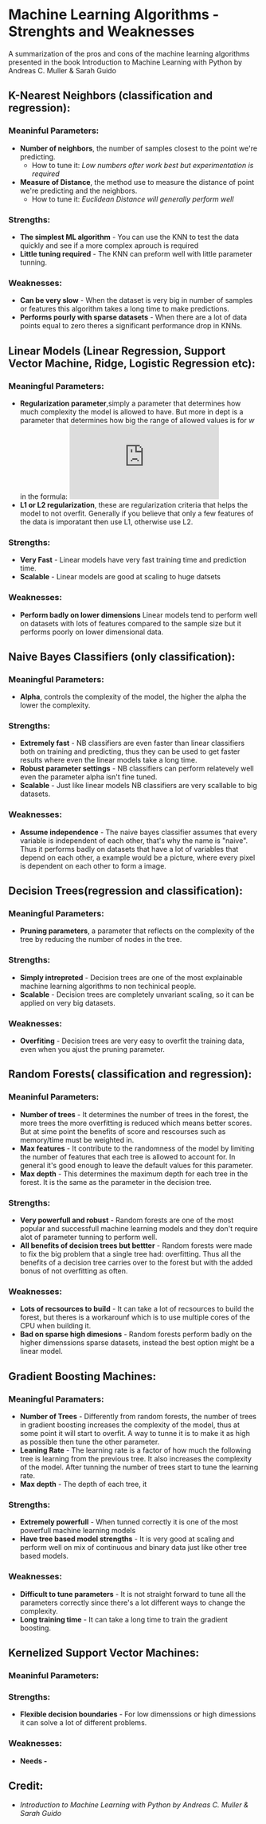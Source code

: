 # Machine Learning Algorithms - Strenghts and Weaknesses
A summarization of the pros and cons of the machine learning algorithms presented in the book Introduction to Machine Learning with Python by Andreas C. Muller & Sarah Guido


## K-Nearest Neighbors (classification and regression):
### Meaninful Parameters:
- **Number of neighbors**, the number of samples closest to the point we're predicting.
  - How to tune it: *Low numbers ofter work best but experimentation is required*
- **Measure of Distance**, the method use to measure the distance of point we're predicting and the neighbors.
  - How to tune it: *Euclidean Distance will generally perform well*
  
### Strengths:
- **The simplest ML algorithm** - You can use the KNN to test the data quickly and see if a more complex aprouch is required
- **Little tuning required** - The KNN can preform well with little parameter tunning.

### Weaknesses:
- **Can be very slow** - When the dataset is very big in number of samples or features this algorithm takes a long time to make predictions.
- **Performs pourly with sparse datasets** - When there are a lot of data points equal to zero theres a significant performance drop in KNNs.

## Linear Models (Linear Regression, Support Vector Machine, Ridge, Logistic Regression etc):
### Meaningful Parameters:
- **Regularization parameter**,simply a parameter that determines how much complexity the model is allowed to have. But more in dept is a parameter that determines how big the range of allowed values is for _w_ in the formula: ![equation](https://latex.codecogs.com/gif.latex?%5Cinline%20%5Chat%7By%7D%20%3D%20w%5Bi%5D%20%5Ccdot%20x%5Bi%5D%20&plus;%20b)
- **L1 or L2 regularization**, these are regularization criteria that helps the model to not overfit. Generally if you believe that only a few features of the data is imporatant then use L1, otherwise use L2.

### Strengths:
- **Very Fast** - Linear models have very fast training time and prediction time.
- **Scalable** - Linear models are good at scaling to huge datsets

### Weaknesses:
- **Perform badly on lower dimensions** Linear models tend to perform well on datasets with lots of features compared to the sample size but it performs poorly on lower dimensional data.

## Naive Bayes Classifiers (only classification):
### Meaningful Parameters:
- **Alpha**, controls the complexity of the model, the higher the alpha the lower the complexity.

### Strengths:
- **Extremely fast** - NB classifiers are even faster than linear classifiers both on training and predicting, thus they can be used to get faster results where even the linear models take a long time.
- **Robust parameter settings** - NB classifiers can perform relatevely well even the parameter alpha isn't fine tuned.
- **Scalable** - Just like linear models NB classifiers are very scallable to big datasets.

### Weaknesses:
- **Assume independence** - The naive bayes classifier assumes that every variable is independent of each other, that's why the name is "naive". Thus it performs badly on datasets that have a lot of variables that depend on each other, a example would be a picture, where every pixel is dependent on each other to form a image.

## Decision Trees(regression and classification):
### Meaningful Parameters:
- **Pruning parameters**, a parameter that reflects on the complexity of the tree by reducing the number of nodes in the tree.

### Strengths:
- **Simply intrepreted** - Decision trees are one of the most explainable machine learning algorithms to non techinical people.
- **Scalable** - Decision trees are completely unvariant scaling, so it can be applied on very big datasets.

### Weaknesses:
- **Overfiting** - Decision trees are very easy to overfit the training data, even when you ajust the pruning parameter.

## Random Forests( classification and regression):
### Meaninful Parameters:
- **Number of trees** - It determines the number of trees in the forest, the more trees the more overfitting is reduced which means better scores. But at sime point the benefits of score and rescourses such as memory/time must be weighted in.
- **Max features** - It contribute to the randomness of the model by limiting the number of features that each tree is allowed to account for. In general it's good enough to leave the default values for this parameter.
- **Max depth** - This determines the maximum depth for each tree in the forest. It is the same as the parameter in the decision tree.

### Strengths:
- **Very powerfull and robust** - Random forests are one of the most popular and successfull machine learning models and they don't require alot of parameter tunning to perform well.
- **All benefits of decision trees but bettter** - Random forests were made to fix the big problem that a single tree had: overfitting. Thus all the benefits of a decision tree carries over to the forest but with the added bonus of not overfitting as often.

### Weaknesses:
- **Lots of recsources to build** - It can take a lot of recsources to build the forest, but theres is a workarounf which is to use multiple cores of the CPU when building it.
- **Bad on sparse high dimesions** - Random forests perform badly on the higher dimenssions sparse datasets, instead the best option might be a linear model.

## Gradient Boosting Machines:
### Meaningful Paramaters:
- **Number of Trees** - Differently from random forests, the number of trees in gradient boosting increases the complexity of the model, thus at some point it will start to overfit. A way to tunne it is to make it as high as possible then tune the other parameter.
- **Leaning Rate** - The learning rate is a factor of how much the following tree is learning from the previous tree. It also increases the complexity of the model. After tunning the number of trees start to tune the learning rate.
- **Max depth** - The depth of each tree, it 

### Strengths:
- **Extremely powerfull** - When tunned correctly it is one of the most powerfull machine learning models
- **Have tree based model strengths** - It is very good at scaling and perform well on mix of continuous and binary data just like other tree based models.

### Weaknesses:
- **Difficult to tune parameters** - It is not straight forward to tune all the parameters correctly since there's a lot different ways to change the complexity.
- **Long training time** - It can take a long time to train the gradient boosting.

## Kernelized Support Vector Machines:

### Meaninful Parameters:

### Strengths:
- **Flexible decision boundaries** - For low dimenssions or high dimessions it can solve a lot of different problems.

### Weaknesses:
- **Needs
-**
## Credit:
- *Introduction to Machine Learning with Python by Andreas C. Muller & Sarah Guido*
